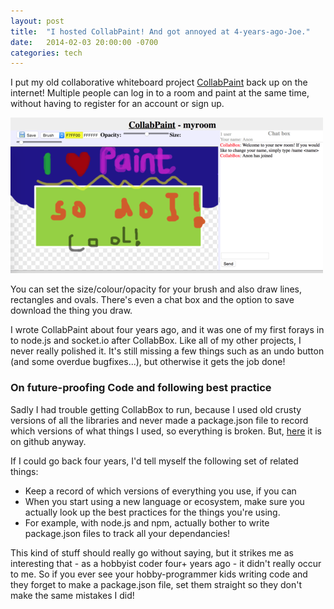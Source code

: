 ```yaml
---
layout: post
title:  "I hosted CollabPaint! And got annoyed at 4-years-ago-Joe."
date:   2014-02-03 20:00:00 -0700
categories: tech
---
```


I put my old collaborative whiteboard project [CollabPaint](http://paint.apps.veryjoe.com) back up on the internet! Multiple people can log in to a room and paint at the same time, without having to register for an account or sign up.


<div class="thumbnailed">
  <a href="/images/collabpaint.png">
    <img src="/thumbnails/collabpaint.png" alt="Screenshot of Collabpaint" />
  </a>
</div>


You can set the size/colour/opacity for your brush and also draw lines, rectangles and ovals. There's even a chat box and the option to save download the thing you draw.

I wrote CollabPaint about four years ago, and it was one of my first forays in to node.js and socket.io after CollabBox. Like all of my other projects, I never really polished it. It's still missing a few things such as an undo button (and some overdue bugfixes...), but otherwise it gets the job done!

### On future-proofing Code and following best practice

Sadly I had trouble getting CollabBox to run, because I used old crusty versions of all the libraries and never made a package.json file to record which versions of what things I used, so everything is broken. But, [here](https://github.com/Spacerat/Collab-Box) it is on github anyway.

If I could go back four years, I'd tell myself the following set of related things:

* Keep a record of which versions of everything you use, if you can
* When you start using a new language or ecosystem, make sure you actually look up the best practices for the things you're using.
* For example, with node.js and npm, actually bother to write package.json files to track all your dependancies!

This kind of stuff should really go without saying, but it strikes me as interesting that - as a hobbyist coder four+ years ago - it didn't really occur to me. So if you ever see your hobby-programmer kids writing code and they forget to make a package.json file, set them straight so they don't make the same mistakes I did!